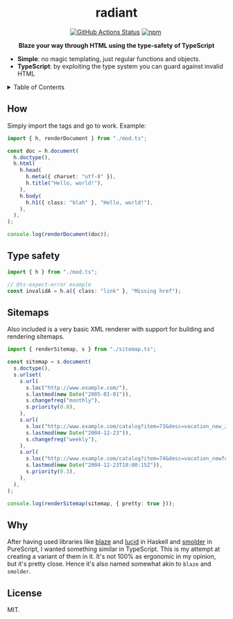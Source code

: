 <h1 align="center">radiant</h1>
<p align="center">
    <a href="https://github.com/sondr3/radiant/actions"><img alt="GitHub Actions Status" src="https://github.com/sondr3/radiant/workflows/pipeline/badge.svg" /></a>
    <a href="https://www.npmjs.com/package/@sondr3/radiant"><img alt="npm" src="https://img.shields.io/npm/v/@sondr3/radiant" /></a>
    <a href="https://jsr.io/@sondr3/radiant"> <img src="https://jsr.io/badges/@sondr3/radiant" alt="" /></a>
</p>

<p align="center">
  <b>Blaze your way through HTML using the type-safety of TypeScript</b>
</p>

- **Simple**: no magic templating, just regular functions and objects.
- **TypeScript**: by exploiting the type system you can guard against invalid HTML

<details>
<summary>Table of Contents</summary>
<br />

- [How](#how)
- [Type safety](#type-safety)
- [Why](#why)
- [License](#license)

</details>

## How

Simply import the tags and go to work. Example:

```ts
import { h, renderDocument } from "./mod.ts";

const doc = h.document(
  h.doctype(),
  h.html(
    h.head(
      h.meta({ charset: "utf-8" }),
      h.title("Hello, world!"),
    ),
    h.body(
      h.h1({ class: "blah" }, "Hello, world!"),
    ),
  ),
);

console.log(renderDocument(doc));
```

## Type safety

```ts
import { h } from "./mod.ts";

// @ts-expect-error example
const invalidA = h.a({ class: "link" }, "Missing href");
```

## Sitemaps

Also included is a very basic XML renderer with support for building and rendering sitemaps.

```ts
import { renderSitemap, s } from "./sitemap.ts";

const sitemap = s.document(
  s.doctype(),
  s.urlset(
    s.url(
      s.loc("http://www.example.com/"),
      s.lastmod(new Date("2005-01-01")),
      s.changefreq("monthly"),
      s.priority(0.8),
    ),
    s.url(
      s.loc("http://www.example.com/catalog?item=73&desc=vacation_new_zealand"),
      s.lastmod(new Date("2004-12-23")),
      s.changefreq("weekly"),
    ),
    s.url(
      s.loc("http://www.example.com/catalog?item=74&desc=vacation_newfoundland"),
      s.lastmod(new Date("2004-12-23T18:00:15Z")),
      s.priority(0.3),
    ),
  ),
);

console.log(renderSitemap(sitemap, { pretty: true }));
```

## Why

After having used libraries like [blaze][blaze] and [lucid][lucid] in Haskell and [smolder][smolder] in PureScript, I
wanted something similar in TypeScript. This is my attempt at creating a variant of them in it. It's not 100% as
ergonomic in my opinion, but it's pretty close. Hence it's also named somewhat akin to `blaze` and `smolder`.

## License

MIT.

[blaze]: https://jaspervdj.be/blaze/
[lucid]: https://github.com/chrisdone/lucid/tree/master/lucid2
[smolder]: https://github.com/bodil/purescript-smolder
